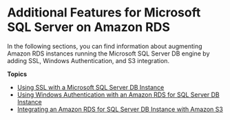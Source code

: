 # Additional Features for Microsoft SQL Server on Amazon RDS<a name="User.SQLServer.AdditionalFeatures"></a>

In the following sections, you can find information about augmenting Amazon RDS instances running the Microsoft SQL Server DB engine by adding SSL, Windows Authentication, and S3 integration\. 

**Topics**
+ [Using SSL with a Microsoft SQL Server DB Instance](SQLServer.Concepts.General.SSL.Using.md)
+ [Using Windows Authentication with an Amazon RDS for SQL Server DB Instance](USER_SQLServerWinAuth.md)
+ [Integrating an Amazon RDS for SQL Server DB Instance with Amazon S3](User.SQLServer.Options.S3-integration.md)